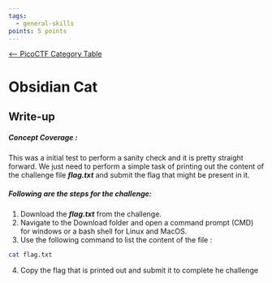 ```yaml
---
tags:
  - general-skills
points: 5 points
---
```


[<-- PicoCTF Category Table](../../README.md#2-picoctf)

# Obsidian Cat
## Write-up

##### Concept Coverage :
This was a initial test to perform a sanity check and it is pretty straight forward. We just need to perform a simple task of printing out the content of the challenge file ***flag.txt*** and submit the flag that might be present in it. 

##### Following are the steps for the challenge: 
1. Download the ***flag.txt*** from the challenge.
2. Navigate to the Download folder and open a command prompt (CMD) for windows or a bash shell for Linux and MacOS.
3. Use the following command to list the content of the file : 
```bash
cat flag.txt
```
4. Copy the flag that is printed out and submit it to complete he challenge

